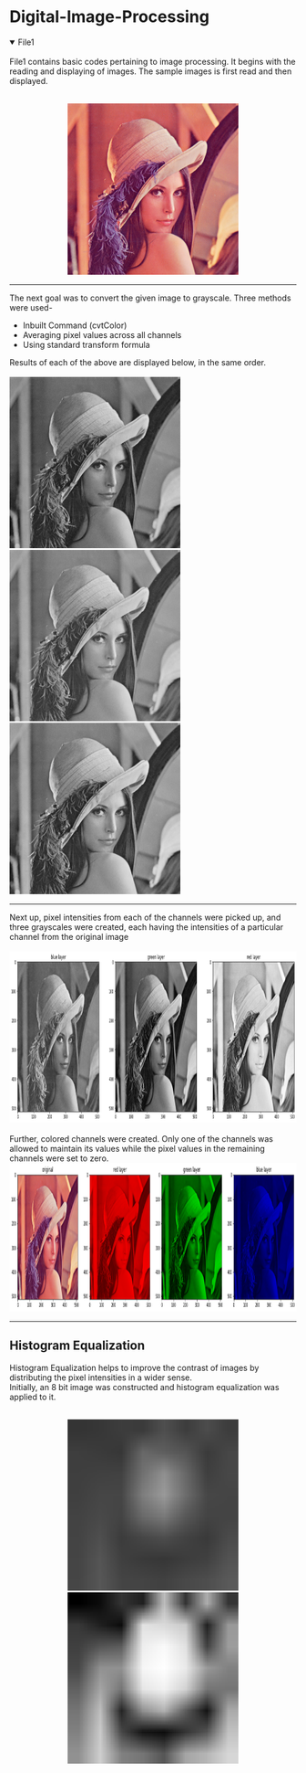 # Digital-Image-Processing
<details open>
  <summary> File1</summary>
  <br>
  File1 contains basic codes pertaining to image processing. It begins with the reading and displaying of images. The sample images is first read and then displayed.
  <br>
  <br>
  <p align="center">
  <img width="300" height="300" src="/images/Lenna.png">
</p>
  <hr>
  The next goal was to convert the given image to grayscale. Three methods were used-
  <ul>
    <li> Inbuilt Command (cvtColor)
     <li> Averaging pixel values across all channels
       <li> Using standard transform formula
  </ul>
  
  Results of each of the above are displayed below, in the same order.
  <br>
  <br>
  <img width="300" height="300" src="/images/grayinbuilt.png">
  <img width="300" height="300" src="/images/grayavg.png">
  <img width="300" height="300" src="/images/graytransform.png">
  
  <hr>
  Next up, pixel intensities from each of the channels were picked up, and three grayscales were created, each having the intensities of a particular channel from the original image
  <br>
  <br>
  <img width="900" height="300" src="/images/singlechannel.png">
  <br>
  <br>
  Further, colored channels were created. Only one of the channels was allowed to maintain its values while the pixel values in the remaining channels were set to zero.
  <br>
  <img width="1040" height="260" src="/images/colorlayers.png">
  <hr>
  <h2>Histogram Equalization</h2>
  Histogram Equalization helps to improve the contrast of images by distributing the pixel intensities in a wider sense.
  <br>
  Initially, an 8 bit image was constructed and histogram equalization was applied to it.
  <br>
  <br>
  <p align="center">
  <img width="300" height="300" src="/images/8bit.png">
    <img width="300" height="300" src="/images/8bitheq.png">
  </p>
</details>
